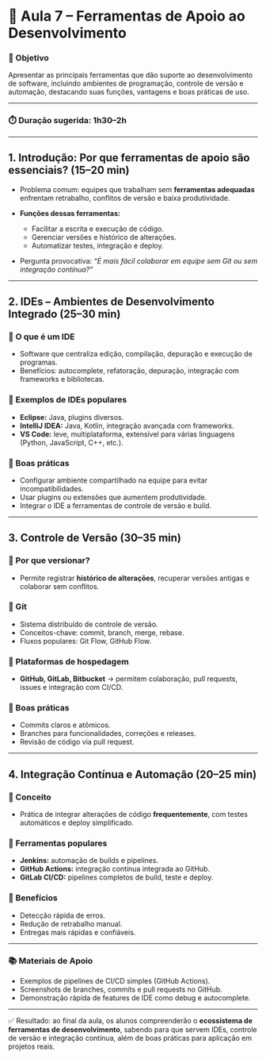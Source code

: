 # 📍 Aula 7 – Ferramentas de Apoio ao Desenvolvimento

### 🎯 Objetivo

Apresentar as principais ferramentas que dão suporte ao desenvolvimento de software, incluindo ambientes de programação, controle de versão e automação, destacando suas funções, vantagens e boas práticas de uso.

---

### ⏱️ Duração sugerida: 1h30–2h

---

## 1. Introdução: Por que ferramentas de apoio são essenciais? (15–20 min)

* Problema comum: equipes que trabalham sem **ferramentas adequadas** enfrentam retrabalho, conflitos de versão e baixa produtividade.
* **Funções dessas ferramentas:**

  * Facilitar a escrita e execução de código.
  * Gerenciar versões e histórico de alterações.
  * Automatizar testes, integração e deploy.
* Pergunta provocativa: *“É mais fácil colaborar em equipe sem Git ou sem integração contínua?”*

---

## 2. IDEs – Ambientes de Desenvolvimento Integrado (25–30 min)

### 🔹 O que é um IDE

* Software que centraliza edição, compilação, depuração e execução de programas.
* Benefícios: autocomplete, refatoração, depuração, integração com frameworks e bibliotecas.

### 🔹 Exemplos de IDEs populares

* **Eclipse:** Java, plugins diversos.
* **IntelliJ IDEA:** Java, Kotlin, integração avançada com frameworks.
* **VS Code:** leve, multiplataforma, extensível para várias linguagens (Python, JavaScript, C++, etc.).

### 🔹 Boas práticas

* Configurar ambiente compartilhado na equipe para evitar incompatibilidades.
* Usar plugins ou extensões que aumentem produtividade.
* Integrar o IDE a ferramentas de controle de versão e build.

---

## 3. Controle de Versão (30–35 min)

### 🔹 Por que versionar?

* Permite registrar **histórico de alterações**, recuperar versões antigas e colaborar sem conflitos.

### 🔹 Git

* Sistema distribuído de controle de versão.
* Conceitos-chave: commit, branch, merge, rebase.
* Fluxos populares: Git Flow, GitHub Flow.

### 🔹 Plataformas de hospedagem

* **GitHub, GitLab, Bitbucket** → permitem colaboração, pull requests, issues e integração com CI/CD.

### 🔹 Boas práticas

* Commits claros e atômicos.
* Branches para funcionalidades, correções e releases.
* Revisão de código via pull request.

---

## 4. Integração Contínua e Automação (20–25 min)

### 🔹 Conceito

* Prática de integrar alterações de código **frequentemente**, com testes automáticos e deploy simplificado.

### 🔹 Ferramentas populares

* **Jenkins:** automação de builds e pipelines.
* **GitHub Actions:** integração contínua integrada ao GitHub.
* **GitLab CI/CD:** pipelines completos de build, teste e deploy.

### 🔹 Benefícios

* Detecção rápida de erros.
* Redução de retrabalho manual.
* Entregas mais rápidas e confiáveis.

---

### 📚 Materiais de Apoio

* Exemplos de pipelines de CI/CD simples (GitHub Actions).
* Screenshots de branches, commits e pull requests no GitHub.
* Demonstração rápida de features de IDE como debug e autocomplete.

---

✅ Resultado: ao final da aula, os alunos compreenderão o **ecossistema de ferramentas de desenvolvimento**, sabendo para que servem IDEs, controle de versão e integração contínua, além de boas práticas para aplicação em projetos reais.


